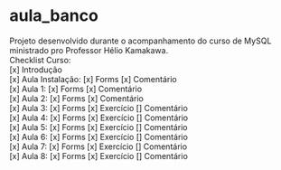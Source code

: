 # aula_banco
Projeto desenvolvido durante o acompanhamento do curso de MySQL ministrado pro Professor Hélio Kamakawa. <br/>
Checklist Curso: <br/>
[x] Introdução <br/> 
[x] Aula Instalação: [x] Forms [x] Comentário  <br/>
[x] Aula 1: [x] Forms [x] Comentário <br/>
[x] Aula 2: [x] Forms [x] Comentário <br/>
[x] Aula 3: [x] Forms [x] Exercício [] Comentário <br/>
[x] Aula 4: [x] Forms [x] Exercício [] Comentário <br/>
[x] Aula 5: [x] Forms [x] Exercício [] Comentário <br/>
[x] Aula 6: [x] Forms [x] Exercício [] Comentário <br/>
[x] Aula 7: [x] Forms [x] Exercício [] Comentário <br/>
[x] Aula 8: [x] Forms [x] Exercício [] Comentário <br/>
